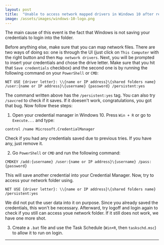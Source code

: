```yaml
---
layout: post
title:  "Unable to access network mapped drivers in Windows 10 after reboot or logon."
image: /assets/images/windows-10-logo.png
---
```

The main cause of this event is the fact that Windows is not saving your credentials to login into the folder.

Before anything else, make sure that you can map network files. There are two ways of doing so: one is through the UI (just click on `This Computer` with the right button and then `Map network drivers`. Next, you will be prompted to insert your credentials and chose the drive letter. Make sure that you hit that `Save credentials` checkbox) and the second one is by running the following command on your `PowerShell` or `CMD`:

```
NET USE {driver letter}: \\{name or IP address}\{shared folders name} /user:{name or IP address}\{username} {password} /persistent:yes
```

The command written above has the `/persistent:yes` tag. You can also try `/savcred` to check if it saves. If it doesen't work, congratulations, you got that bug. Now follow these steps:

1. Open your credential manager in Windows 10. Press `Win + R` or go to `Execute...` and type:

`control /name Microsoft.CredentialManager`

Check if you had any credentials saved due to previous tries. If you have any, just remove it.

2. Go `PowerShell` or `CMD` and run the following command: 

`CMDKEY /add:{username} /user:{name or IP address}\{username} /pass:{password}`

This will save another credential into your Credential Manager. Now, try to access your network folder using.

`NET USE {driver letter}: \\{name or IP address}\{shared folders name} /persistent:yes`

We did not put the user data into it on purpose. Since you already saved the credentials, this won't be necessary. Afterward, try logoff and login again to check if you still can access youe network folder. If it still does not work, we have one more shot.

3. Create a `.bat` file and use the Task Schedule (`Win+R`, then `taskschd.msc`) to allow it to run on login.



---


